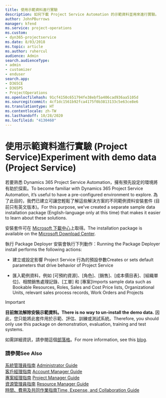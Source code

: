 ```yaml
---
title: 使用示範資料進行實驗
description: 如何下載 Project Service Automation 的示範資料並用來進行實驗。
author: JohnPBurrows
manager: kfend
ms.service: project-operations
ms.custom:
- dyn365-projectservice
ms.date: 8/03/2018
ms.topic: article
ms.author: ruhercul
audience: Admin
search.audienceType:
- admin
- customizer
- enduser
search.app:
- D365CE
- D365PS
- ProjectOperations
ms.openlocfilehash: 91cf4150c651794fe38ebf5a406cad936aa5105d
ms.sourcegitcommit: 4cf1dc1561b92fca4175f0b3813133c5e63ce8e6
ms.translationtype: HT
ms.contentlocale: zh-TW
ms.lasthandoff: 10/28/2020
ms.locfileid: "4130460"
---
```

# <a name="experiment-with-demo-data-project-service"></a><span data-ttu-id="94c7f-103">使用示範資料進行實驗 (Project Service)</span><span class="sxs-lookup"><span data-stu-id="94c7f-103">Experiment with demo data (Project Service)</span></span>

<span data-ttu-id="94c7f-104">若要熟悉 Dynamics 365 Project Service Automation，擁有預先設定的環境將有助於探索。</span><span class="sxs-lookup"><span data-stu-id="94c7f-104">To become familiar with Dynamics 365 Project Service Automation, it’s useful to have a pre-configured environment to explore.</span></span> <span data-ttu-id="94c7f-105">為了此目的，我們已建立可讓您輕鬆了解這些解決方案的不同範例資料安裝套件 (目前只有英文版本)。</span><span class="sxs-lookup"><span data-stu-id="94c7f-105">For this purpose, we’ve created a separate sample data installation package (English-language only at this time) that makes it easier to learn about these solutions.</span></span> 

<span data-ttu-id="94c7f-106">安裝套件可在 [Microsoft 下載中心](https://go.microsoft.com/fwlink/?linkid=859966)上取得。</span><span class="sxs-lookup"><span data-stu-id="94c7f-106">The installation package is available on the [Microsoft Download Center](https://go.microsoft.com/fwlink/?linkid=859966).</span></span>  

<span data-ttu-id="94c7f-107">執行 Package Deployer 安裝會執行下列動作：</span><span class="sxs-lookup"><span data-stu-id="94c7f-107">Running the Package Deployer install performs the following actions:</span></span> 
  
-   <span data-ttu-id="94c7f-108">建立或設定影響 Project Service 行為的預設參數</span><span class="sxs-lookup"><span data-stu-id="94c7f-108">Creates or sets default parameters that drive behavior of Project Service</span></span>  
  
-   <span data-ttu-id="94c7f-109">匯入範例資料，例如 [可預約資源]、[角色]、[銷售]、[成本價目表]、[組織單位]、相關銷售處理記錄、[工單] 和 [專案]</span><span class="sxs-lookup"><span data-stu-id="94c7f-109">Imports sample data such as Bookable Resources, Roles, Sales and Cost Price lists, Organizational Units, relevant sales process records, Work Orders and Projects</span></span>    
  
> [!IMPORTANT]
> <span data-ttu-id="94c7f-110">**目前無法解除安裝示範資料。**</span><span class="sxs-lookup"><span data-stu-id="94c7f-110">**There is no way to un-install the demo data.**</span></span> <span data-ttu-id="94c7f-111">因此，您只能將此套件用於示範、評估、訓練或測試系統。</span><span class="sxs-lookup"><span data-stu-id="94c7f-111">Therefore, you should only use this package on demonstration, evaluation, training and test systems.</span></span>

<span data-ttu-id="94c7f-112">如需詳細資訊，請參閱這個[部落格](https://blogs.msdn.microsoft.com/crm/2017/10/24/microsoft-dynamics-365-for-field-service-and-project-service-automation-sample-data)。</span><span class="sxs-lookup"><span data-stu-id="94c7f-112">For more information, see this [blog](https://blogs.msdn.microsoft.com/crm/2017/10/24/microsoft-dynamics-365-for-field-service-and-project-service-automation-sample-data).</span></span>





  
### <a name="see-also"></a><span data-ttu-id="94c7f-113">請參閱</span><span class="sxs-lookup"><span data-stu-id="94c7f-113">See Also</span></span>  
 <span data-ttu-id="94c7f-114">[系統管理員指南](../psa/admin-guide.md) </span><span class="sxs-lookup"><span data-stu-id="94c7f-114">[Administrator Guide](../psa/admin-guide.md) </span></span>  
 <span data-ttu-id="94c7f-115">[客戶經理指南](../psa/account-manager-guide.md) </span><span class="sxs-lookup"><span data-stu-id="94c7f-115">[Account Manager Guide](../psa/account-manager-guide.md) </span></span>  
 <span data-ttu-id="94c7f-116">[專案經理指南](../psa/project-manager-guide.md) </span><span class="sxs-lookup"><span data-stu-id="94c7f-116">[Project Manager Guide](../psa/project-manager-guide.md) </span></span>  
 <span data-ttu-id="94c7f-117">[資源管理員指南](../psa/resource-manager-guide.md) </span><span class="sxs-lookup"><span data-stu-id="94c7f-117">[Resource Manager Guide](../psa/resource-manager-guide.md) </span></span>  
 [<span data-ttu-id="94c7f-118">時間、費用及共同作業指南</span><span class="sxs-lookup"><span data-stu-id="94c7f-118">Time, Expense, and Collaboration Guide</span></span>](../psa/time-expense-collaboration-guide.md)
